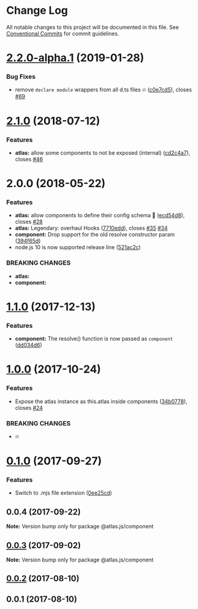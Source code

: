 # Change Log

All notable changes to this project will be documented in this file.
See [Conventional Commits](https://conventionalcommits.org) for commit guidelines.

# [2.2.0-alpha.1](https://github.com/strvcom/atlas.js/compare/@atlas.js/component@2.2.0-alpha.0...@atlas.js/component@2.2.0-alpha.1) (2019-01-28)


### Bug Fixes

* remove `declare module` wrappers from all d.ts files 🔥 ([c0e7cd5](https://github.com/strvcom/atlas.js/commit/c0e7cd5)), closes [#69](https://github.com/strvcom/atlas.js/issues/69)





<a name="2.1.0"></a>
# [2.1.0](https://github.com/strvcom/atlas.js/compare/@atlas.js/component@2.0.0...@atlas.js/component@2.1.0) (2018-07-12)


### Features

* **atlas:** allow some components to not be exposed (internal) ([cd2c4a7](https://github.com/strvcom/atlas.js/commit/cd2c4a7)), closes [#46](https://github.com/strvcom/atlas.js/issues/46)




<a name="2.0.0"></a>
# 2.0.0 (2018-05-22)


### Features

* **atlas:** allow components to define their config schema 💪 ([ecd54d8](https://github.com/strvcom/atlas.js/commit/ecd54d8)), closes [#28](https://github.com/strvcom/atlas.js/issues/28)
* **atlas:** Legendary: overhaul Hooks ([7710edd](https://github.com/strvcom/atlas.js/commit/7710edd)), closes [#35](https://github.com/strvcom/atlas.js/issues/35) [#34](https://github.com/strvcom/atlas.js/issues/34)
* **component:** Drop support for the old resolve constructor param ([394f65d](https://github.com/strvcom/atlas.js/commit/394f65d))
* node.js 10 is now supported release line ([521ac2c](https://github.com/strvcom/atlas.js/commit/521ac2c))


### BREAKING CHANGES

* **atlas:** 
* **component:** 




<a name="1.1.0"></a>
# [1.1.0](https://github.com/strvcom/atlas.js/compare/@atlas.js/component@1.0.1...@atlas.js/component@1.1.0) (2017-12-13)


### Features

* **component:** The resolve() function is now passed as `component` ([dd034d6](https://github.com/strvcom/atlas.js/commit/dd034d6))




<a name="1.0.0"></a>
# [1.0.0](https://github.com/strvcom/atlas.js/compare/@atlas.js/component@0.1.0...@atlas.js/component@1.0.0) (2017-10-24)


### Features

* Expose the atlas instance as this.atlas inside components ([34b0778](https://github.com/strvcom/atlas.js/commit/34b0778)), closes [#24](https://github.com/strvcom/atlas.js/issues/24)


### BREAKING CHANGES

* 🔥




<a name="0.1.0"></a>
# [0.1.0](https://github.com/strvcom/atlas.js/compare/@atlas.js/component@0.0.4...@atlas.js/component@0.1.0) (2017-09-27)


### Features

* Switch to .mjs file extension ([0ee25cd](https://github.com/strvcom/atlas.js/commit/0ee25cd))




<a name="0.0.4"></a>
## 0.0.4 (2017-09-22)




**Note:** Version bump only for package @atlas.js/component

<a name="0.0.3"></a>
## [0.0.3](https://github.com/strvcom/atlas.js/compare/@atlas.js/component@0.0.2...@atlas.js/component@0.0.3) (2017-09-02)




**Note:** Version bump only for package @atlas.js/component

<a name="0.0.2"></a>
## [0.0.2](https://github.com/strvcom/atlas.js/compare/@atlas.js/component@0.0.1...@atlas.js/component@0.0.2) (2017-08-10)




<a name="0.0.1"></a>
## 0.0.1 (2017-08-10)

